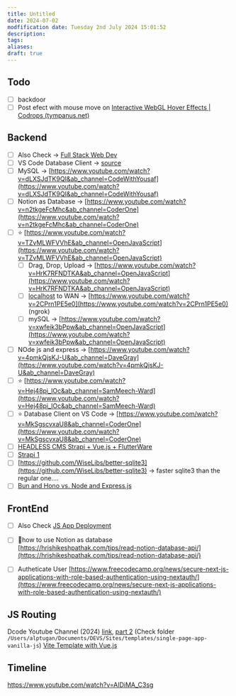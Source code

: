 ```yaml
---
title: Untitled
date: 2024-07-02
modfification date: Tuesday 2nd July 2024 15:01:52
description: 
tags: 
aliases: 
draft: true
---
```

## Todo
- [ ] backdoor
- [ ] Post efect with mouse move on [Interactive WebGL Hover Effects | Codrops (tympanus.net)](https://tympanus.net/codrops/2020/04/14/interactive-webgl-hover-effects/)

## Backend
- [ ] Also Check → [Full Stack Web Dev](https://www.notion.so/Full-Stack-Web-Dev-e5c4e390956943388bb07fc16628fb2d?pvs=21)
- [ ] VS Code Database Client → [source](https://www.youtube.com/watch?v=MkSgscvxaU8&t=627s)
- [ ] MySQL → [https://www.youtube.com/watch?v=dLXSJdTK9QI&ab_channel=CodeWithYousaf](https://www.youtube.com/watch?v=dLXSJdTK9QI&ab_channel=CodeWithYousaf)
- [ ] Notion as Database → [https://www.youtube.com/watch?v=n2tkgeFcMhc&ab_channel=CoderOne](https://www.youtube.com/watch?v=n2tkgeFcMhc&ab_channel=CoderOne)
- [ ] ⭐ [https://www.youtube.com/watch?v=TZvMLWFVVhE&ab_channel=OpenJavaScript](https://www.youtube.com/watch?v=TZvMLWFVVhE&ab_channel=OpenJavaScript)
    - [ ] Drag, Drop, Upload → [https://www.youtube.com/watch?v=HrK7RFNDTKA&ab_channel=OpenJavaScript](https://www.youtube.com/watch?v=HrK7RFNDTKA&ab_channel=OpenJavaScript)
    - [ ] [localhost](http://localhost) to WAN → [https://www.youtube.com/watch?v=2CPrn1PE5e0](https://www.youtube.com/watch?v=2CPrn1PE5e0) (ngrok)
    - [ ] mySQL → [https://www.youtube.com/watch?v=xwfeik3bPpw&ab_channel=OpenJavaScript](https://www.youtube.com/watch?v=xwfeik3bPpw&ab_channel=OpenJavaScript)
- [ ] NOde js and express → [https://www.youtube.com/watch?v=4pmkQjsKJ-U&ab_channel=DaveGray](https://www.youtube.com/watch?v=4pmkQjsKJ-U&ab_channel=DaveGray)
- [ ] ⭐ [https://www.youtube.com/watch?v=Hej48pi_lOc&ab_channel=SamMeech-Ward](https://www.youtube.com/watch?v=Hej48pi_lOc&ab_channel=SamMeech-Ward)
- [ ] ⭐ Database Client on VS Code → [https://www.youtube.com/watch?v=MkSgscvxaU8&ab_channel=CoderOne](https://www.youtube.com/watch?v=MkSgscvxaU8&ab_channel=CoderOne)
- [ ] [HEADLESS CMS Strapi + Vue.js + FlutterWare](https://www.youtube.com/watch?v=fnMZ1hV35bM&list=PLvYj-0rzQ4N99O6V8_0FdqPAJRwHLtrht&index=1)
- [ ] [Strapi 1](https://www.youtube.com/watch?v=gweg5fl597Q)
- [ ] [https://github.com/WiseLibs/better-sqlite3](https://github.com/WiseLibs/better-sqlite3) → faster sqlite3 than the regular one….
- [ ] [Bun and Hono vs. Node and Express.js](https://www.youtube.com/watch?v=uxMADW3CmN4)

## FrontEnd
- [ ] Also Check [JS App Deployment](https://www.notion.so/JS-App-Deployment-80162b86a4de43e7b50f04e18fc23a64?pvs=21)
- [ ] 🤜how to use Notion as database [https://hrishikeshpathak.com/tips/read-notion-database-api/](https://hrishikeshpathak.com/tips/read-notion-database-api/)
- [ ] Autheticate User [https://www.freecodecamp.org/news/secure-next-js-applications-with-role-based-authentication-using-nextauth/](https://www.freecodecamp.org/news/secure-next-js-applications-with-role-based-authentication-using-nextauth/)


## JS Routing
Dcode Youtube Channel (2024) [link](https://www.youtube.com/watch?v=6BozpmSjk-Y), [part 2](https://www.youtube.com/watch?v=OstALBk-jTc) 
(Check folder `/Users/alptugan/Documents/DEVS/Sites/templates/single-page-app-vanilla-js`)
[Vite Template with Vue.js](https://github.com/igorbabko/builds-with-vite/blob/main/31-vue/index.html)

## Timeline
https://www.youtube.com/watch?v=AIDiMA_C3sg
